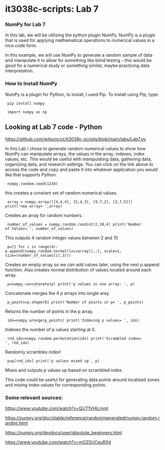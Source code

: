 # it3038c-scripts: Lab 7
### NumPy for Lab 7
In this lab, we will be utilizing the python plugin NumPy. NumPy is a plugin that is used for applying mathematical operations to numerical values in a nice code form. 

In this example, we will use NumPy to generate a random sample of data and manipulate it to allow for something like blind testing - this would be good for a numerical study or something similar, maybe practicing data interpretation.

### How to Install NumPy
NumPy is a plugin for Python, to install, I used Pip.
To install using Pip, type:

<code> pip install numpy </code> 

<code> import numpy as np </code>

## Looking at Lab 7 code - Python
https://github.com/wilsoncnz/it3038c-scripts/blob/main/labs/Lab7.py

In this Lab I chose to generate random numerical values to show how NumPy can manipulate arrays, the values in the array, indexes, index values, etc.
This would be useful with manipulating data, gathering data, organizing data, and research settings. You can click on the link above to access the code and copy and paste it into whatever application you would like that supports Python. 

<code> numpy.random.seed(1234) </code>

this creates a constant set of random numerical values.

<code> array = numpy.array([[4,4,4], [5,4,3], [9,7,2], [3,7,5]]) 
print('new array= ',array) </code>

Creates an array for random numbers.

<code> number_of_values = numpy.random.randint(2,10,4)
print('Number of Values= ', number_of_values) </code>

This outputs 4 random integer values between 2 and 10

<code> p=[] 
for i in range(4):
    p.append(numpy.random.normal(loc=array[i,:], scale=1, size=(number_of_values[i],3))) 
</code>

Creates an empty array so we can add values later, using the next p.append function. Also creates normal distribution of values located around each array.

<code> p=numpy.concatenate(p) 
print('p values in one array: ', p) </code>

Concatenate merges the 4 p arrays into single aray.

<code> p_points=p.shape[0]
print('Number of points in p= ', p_points) </code>

Returns the number of points in the p array.

<code> idx=numpy.arange(p_points) 
print('Indexing p values= ', idx) </code>

Indexes the number of p values starting at 0.

<code> rnd_idx=numpy.random.permutation(idx) 
print('Scrambled index= ', rnd_idx) </code>

Randomly scrambles index!

<code> p=p[rnd_idx] 
print('p values mixed up', p) </code>

Mixes and outputs p values up based on scrambled index.

This code could be useful for generating data points around localized zones and mixing index values for corresponding points. 

### Some relevant sources:
https://www.youtube.com/watch?v=QUT1VHiLmmI

https://numpy.org/doc/stable/reference/random/generated/numpy.random.randint.html

https://numpy.org/devdocs/user/absolute_beginners.html

https://www.youtube.com/watch?v=mOZ0UCeuRX4
  

